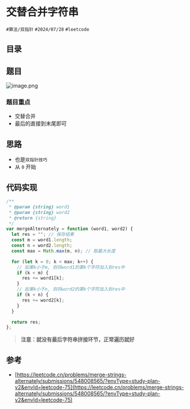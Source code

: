 
# 交替合并字符串


`#算法/双指针`  `#2024/07/28` `#leetcode` 


## 目录
<!-- toc -->
 ## 题目 

![image.png](https://832-1310531898.cos.ap-beijing.myqcloud.com/d4ea1f26f2d3ac5e04cf57f5500ed2e4.png)

### 题目重点

- 交替合并
- 最后的直接到末尾即可

## 思路

- 也是`双指针技巧`
- 从 `0` 开始

## 代码实现

```javascript
/**
 * @param {string} word1
 * @param {string} word2
 * @return {string}
 */
var mergeAlternately = function (word1, word2) {
  let res = ""; // 保存结果
  const m = word1.length;
  const n = word2.length;
  const max = Math.max(m, n); // 取最大长度

  for (let k = 0; k < max; k++) {
    // 如果k小于m, 则将word1的第k个字符加入到res中
    if (k < m) {
      res += word1[k];
    }
    // 如果k小于n, 则将word2的第k个字符加入到res中
    if (k < n) {
      res += word2[k];
    }
  }

  return res;
};

```

> **注意：就没有最后字符串拼接环节，正常遍历就好**

## 参考

- [https://leetcode.cn/problems/merge-strings-alternately/submissions/548008565/?envType=study-plan-v2&envId=leetcode-75](https://leetcode.cn/problems/merge-strings-alternately/submissions/548008565/?envType=study-plan-v2&envId=leetcode-75)

